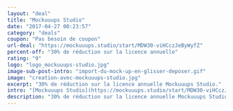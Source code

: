 ```yaml
---
layout: "deal"
title: "Mockuuups Studio"
date: "2017-04-27 00:23:57"
category: "deals"
coupon: "Pas besoin de coupon"
url-deal: "https://mockuuups.studio/start/MDW30-viHCczJeByWyfZ"
percent-off: "30% de réduction sur la licence annuelle"
rating: "9"
logo: "logo_mockuuups-studio.jpg"
image-sub-post-intro: "import-du-mock-up-en-glisser-deposer.gif"
image: "creation-avec-mockuuups-studio.jpg"
excerpt: "30% de réduction sur la licence annuelle Mockuuups Studio."
intro: "[Mockuuups Studio](https://mockuuups.studio/start/MDW30-viHCczJeByWyfZ) est une application gratuite pour MacOS et Windows qui vous permet de créer de belles mises en scène pour vos maquettes. Peu importe si vous êtes designer ou non, l'App a été créée pour faciliter au maximum la création d'un mock-up. J'ai négocié pour vous 30% de réduction sur l'achat de la licence annuelle. Vous aurez accès à des centaines de mock-ups premiums sur smartphones et tablettes iOS/Android (Samsung et iPhone) et sur desktop (Dell et MacBook)."
description: "30% de réduction sur la licence annuelle Mockuuups Studio pour la création d'un mock-up sans PhotoShop."
---
```

